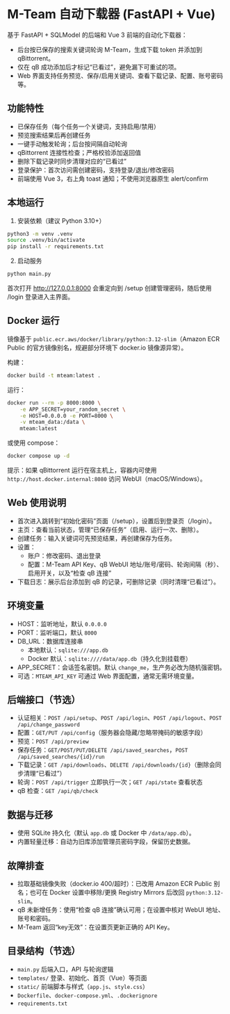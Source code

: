 # M-Team 自动下载器 (FastAPI + Vue)

基于 FastAPI + SQLModel 的后端和 Vue 3 前端的自动化下载器：
- 后台按已保存的搜索关键词轮询 M-Team，生成下载 token 并添加到 qBittorrent。
- 仅在 qB 成功添加后才标记“已看过”，避免漏下可重试的项。
- Web 界面支持任务预览、保存/启用关键词、查看下载记录、配置、账号密码等。

## 功能特性
- 已保存任务（每个任务一个关键词，支持启用/禁用）
- 预览搜索结果后再创建任务
- 一键手动触发轮询；后台按间隔自动轮询
- qBittorrent 连接性检查；严格校验添加返回值
- 删除下载记录时同步清理对应的“已看过”
- 登录保护：首次访问需创建密码，支持登录/退出/修改密码
- 前端使用 Vue 3，右上角 toast 通知；不使用浏览器原生 alert/confirm

## 本地运行

1) 安装依赖（建议 Python 3.10+）

```bash
python3 -m venv .venv
source .venv/bin/activate
pip install -r requirements.txt
```

2) 启动服务

```bash
python main.py
```

首次打开 http://127.0.0.1:8000 会重定向到 /setup 创建管理密码，随后使用 /login 登录进入主界面。

## Docker 运行

镜像基于 `public.ecr.aws/docker/library/python:3.12-slim`（Amazon ECR Public 的官方镜像别名，规避部分环境下 docker.io 镜像源异常）。

构建：

```bash
docker build -t mteam:latest .
```

运行：

```bash
docker run --rm -p 8000:8000 \
	-e APP_SECRET=your_random_secret \
	-e HOST=0.0.0.0 -e PORT=8000 \
	-v mteam_data:/data \
	mteam:latest
```

或使用 compose：

```bash
docker compose up -d
```

提示：如果 qBittorrent 运行在宿主机上，容器内可使用 `http://host.docker.internal:8080` 访问 WebUI（macOS/Windows）。

## Web 使用说明

- 首次进入跳转到“初始化密码”页面（/setup），设置后到登录页（/login）。
- 主页：查看当前状态，管理“已保存任务”（启用、运行一次、删除）。
- 创建任务：输入关键词可先预览结果，再创建保存为任务。
- 设置：
	- 账户：修改密码、退出登录
	- 配置：M-Team API Key、qB WebUI 地址/账号/密码、轮询间隔（秒）、启用开关，以及“检查 qB 连接”
- 下载日志：展示后台添加到 qB 的记录，可删除记录（同时清理“已看过”）。

## 环境变量

- HOST：监听地址，默认 `0.0.0.0`
- PORT：监听端口，默认 `8000`
- DB_URL：数据库连接串
	- 本地默认：`sqlite:///app.db`
	- Docker 默认：`sqlite:////data/app.db`（持久化到挂载卷）
- APP_SECRET：会话签名密钥。默认 `change_me`，生产务必改为随机强密钥。
- 可选：`MTEAM_API_KEY` 可通过 Web 界面配置，通常无需环境变量。

## 后端接口（节选）

- 认证相关：`POST /api/setup`、`POST /api/login`、`POST /api/logout`、`POST /api/change_password`
- 配置：`GET/PUT /api/config`（服务器会隐藏/忽略带掩码的敏感字段）
- 预览：`POST /api/preview`
- 保存任务：`GET/POST/PUT/DELETE /api/saved_searches`，`POST /api/saved_searches/{id}/run`
- 下载记录：`GET /api/downloads`、`DELETE /api/downloads/{id}`（删除会同步清理“已看过”）
- 轮询：`POST /api/trigger` 立即执行一次；`GET /api/state` 查看状态
- qB 检查：`GET /api/qb/check`

## 数据与迁移

- 使用 SQLite 持久化（默认 `app.db` 或 Docker 中 `/data/app.db`）。
- 内置轻量迁移：自动为旧库添加管理员密码字段，保留历史数据。

## 故障排查

- 拉取基础镜像失败（docker.io 400/超时）：已改用 Amazon ECR Public 别名；也可在 Docker 设置中移除/更换 Registry Mirrors 后改回 `python:3.12-slim`。
- qB 未新增任务：使用“检查 qB 连接”确认可用；在设置中核对 WebUI 地址、账号和密码。
- M-Team 返回“key无效”：在设置页更新正确的 API Key。

## 目录结构（节选）

- `main.py` 后端入口，API 与轮询逻辑
- `templates/` 登录、初始化、首页（Vue）等页面
- `static/` 前端脚本与样式（`app.js`、`style.css`）
- `Dockerfile`、`docker-compose.yml`、`.dockerignore`
- `requirements.txt`

